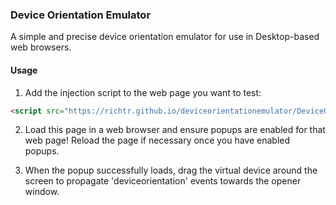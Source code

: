 ### Device Orientation Emulator

A simple and precise device orientation emulator for use in Desktop-based web browsers.

#### Usage

1. Add the injection script to the web page you want to test:

``` html
<script src="https://richtr.github.io/deviceorientationemulator/DeviceOrientationEmulator.js"></script>
```

2. Load this page in a web browser and ensure popups are enabled for that web page! Reload the page if necessary once you have enabled popups.

3. When the popup successfully loads, drag the virtual device around the screen to propagate 'deviceorientation' events towards the opener window.
